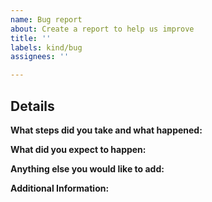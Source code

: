 ```yaml
---
name: Bug report
about: Create a report to help us improve
title: ''
labels: kind/bug
assignees: ''

---
```


## Details

**What steps did you take and what happened:**

<!-- Note: This should be a clear and concise description of what the bug is. -->

**What did you expect to happen:**

**Anything else you would like to add:**

<!-- Note: Miscellaneous information that will assist in solving the issue. -->

**Additional Information:**

<!-- Note: Anything to give further context to the bug report. -->
